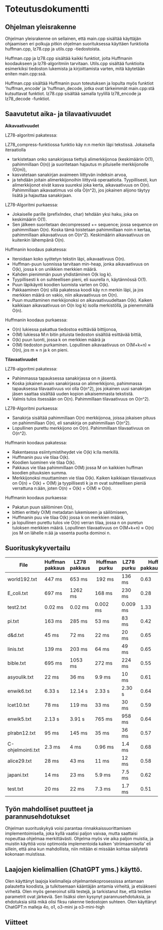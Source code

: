 # Toteutusdokumentti

## Ohjelman yleisrakenne
Ohjelman yleisrakenne on sellainen, että main.cpp sisältää käyttäjän ohjaamisen eri polkuja pitkin ohjelman suorituksessa käyttäen funktioita huffman.cpp, lz78.cpp ja utils.cpp -tiedostoista. 

Huffman.cpp ja lz78.cpp sisältää kaikki funktiot, joita Huffmanin koodaukseen ja lz78-algoritmiin tarvitaan. Utils.cpp sisältää funktioita esimerkiksi tiedoston lukemista ja kirjoittamista varten, mitä käytetään eniten main.cpp:ssä. 

Huffman.cpp sisältää Huffmanin puun toteutuksen ja lopulta myös funktiot 'huffman_encode' ja 'huffman_decode, jotka ovat tärkeimmät main.cpp:stä kutsuttavat funktiot.
lz78.cpp sisältää samalla tyylillä lz78_encode ja lz78_decode -funktiot. 

## Saavutetut aika- ja tilavaativuudet

**Aikavaativuudet**

LZ78-algoritmi pakatessa:

LZ78_compress-funktiossa funktio käy n:n merkin läpi tekstissä. Jokaisella iteraatiolla
- tarkistetaan onko sanakirjassa tiettyä alimerkkijonoa (keskimäärin O(1), pahimmillaan O(n)) ja suoritetaan hajautus m pituiselle merkkijonolle (O(m)),
- kasvatetaan sanakirjan avaimeen liittyvän indeksin arvoa,
- ja tehdään joitain alimerkkijonoihin liittyviä operaatioita.
Tyypillisesti, kun alimerkkijonot eivät kasva suureksi joka kerta, aikavaativuus on O(n). Pahimmillaan aikavaatimus voi olla O(n^2), jos jokainen alijono täytyy lisätä ja hajauttaa sanakirjaan.

LZ78-Algoritmi purkaessa:
- Jokaiselle parille (prefixIndex, char) tehdään yksi haku, joka on keskimäärin O(1).
- Sen jälkeen suoritetaan decompressed += sequence; jossa sequence on pahimmillaan O(n).
Koska tämä toistetaan pahimmillaan noin n kertaa, pahimmillaan aikavaativuus on O(n^2). Keskimäärin aikavaativuus on kuitenkin lähempänä O(n).

Huffmanin koodaus pakatessa:
- Iteroidaan koko syötetyn tekstin läpi, aikavaativuus O(n).
- Huffman-puun luonnissa tarvitaan min-heap, jonka aikavaativuus on O(k), jossa k on uniikkien merkkien määrä.
- Kahden pienimmän puun yhdistäminen O(k log k).
- Tyypillisesti k on suhteellisen pieni, eli suurella n, käytännössä O(1).
- Puun läpikäynti koodien luomista varten on O(k).
- Pakkaaminen O(n) sillä pakatessa koodi käy n:n merkin läpi, ja jos merkkien määrä on vakio, niin aikavaativuus on O(n).
- Puun muuttaminen merkkijonoksi on aikavaativuudeltaan O(k).
Kaiken kaikkiaan aikavaativuus on O(n log k) isolla merkistöllä, ja pienemmällä O(n).

Huffmanin koodaus purkaessa:
- O(n) lukiessa pakattua tiedostoa esittävää bittijonoa,
- O(M) lukiessa M:n bitin pituista tiedoston sisältöä esittävää bittiä,
- O(k) puun luonti, jossa k on merkkien määrä ja 
- O(M) tiedoston purkaminen.
Lopullinen aikavaativuus on O(M+k+n) ≈ O(n), jos m ≈ n ja k on pieni.

**Tilavaativuudet**

LZ78-algoritmi pakatessa:
- Pahimmassa tapauksessa sanakirjassa on n jäsentä.
- Koska jokainen avain sanakirjassa on alimerkkijono, pahimmassa tapauksessa tilavaativuus voi olla O(n^2), jos jokainen uusi sanakirjan jäsen saattaa sisältää uuden kopion aikaisemmasta tekstistä.
- Valmis tulos itsessään on O(n).
Pahimmillaan tilavaativuus on O(n^2).

LZ78-Algoritmi purkaessa:
- Sanakirja sisältää pahimmillaan O(n) merkkijonoa, joissa jokaisen pituus on pahimmillaan O(n), eli sanakirja on pahimmillaan O(n^2).
- Lopullinen purettu merkkijono on O(n).
Pahimmillaan tilavaativuus on O(n^2).

Huffmanin koodaus pakatessa:
- Rakentaessa esiintymistiheydet vie O(k) k:lla merkillä.
- Huffmanin puu vie tilaa O(k).
- Koodien luominen vie tilaa O(k).
- Pakkaus vie tilaa pahimmillaan O(M) jossa M on kaikkien huffman koodien pituuksien summa.
- Merkkijonoksi muuttaminen vie tilaa O(k).
Kaiken kaikkiaan tilavaativuus on O(n) + O(k) + O(M) ja tyypillisesti k ja m ovat suhteellisen pieniä verrattuna n:ään, joten O(n) + O(k) + O(M) ≈ O(n).

Huffmanin koodaus purkaessa:
- Pakatun puun säilöminen O(s),
- bittien erittely O(M) metadatan lukemiseen ja säilömiseen,
- Huffmanin puu vie tilaa O(k) jossa k on merkkien määrä,
- ja lopullinen purettu tulos vie O(n) verran tilaa, jossa n on puretun tuloksen merkkien määrä.
Lopullinen tilavaativuus on O(M+k+n) ≈ O(n) jos M on lähelle n:ää ja vasenta puolta dominoi n.

## Suorituskykyvertailu

| File | Huffman pakkaus | LZ78 pakkaus | Huffman purku | LZ78 purku | Huffman pakkaussuhde | LZ pakkaussuhde |
|------|-----------------|--------------|---------------|------------|----------------------|-----------------|
|world192.txt | 447 ms | 653 ms | 192 ms | 136 ms | 0.63 | 0.63 |
| E_coli.txt | 697 ms | 1262 ms | 168 ms | 230 ms | 0.28 | 0.53 |
| test2.txt | 0.02 ms | 0.02 ms | 0.002 ms | 0.009 ms | 1.33 | 1.94|
| pi.txt | 163 ms | 285 ms | 53 ms | 83 ms | 0.42 | 0.92 |
| d&d.txt | 45 ms | 72 ms | 22 ms | 20 ms | 0.65 | 0.93 |
| linis.txt | 139 ms | 203 ms | 64 ms | 49 ms | 0.65 | 0.72 |
| bible.txt | 695 ms | 1053 ms | 272 ms | 224 ms | 0.55 | 0.61 |
| asyoulik.txt | 22 ms | 36 ms | 9.9 ms | 10 ms | 0.61 | 1.02 |
| enwik6.txt | 6.33 s | 12.14 s | 2.33 s | 2.30 s | 0.64 | 0.62 |
| lcet10.txt | 78 ms | 119 ms | 33 ms | 30 ms | 0.59 | 0.84 |
| enwik5.txt | 2.13 s | 3.91 s | 765 ms | 958 ms | 0.64 | 0.68 |
| plrabn12.txt | 95 ms | 145 ms | 35 ms | 36 ms | 0.57 | 0.88 |
| C-ohjelmointi.txt | 2.3 ms | 4 ms | 0.96 ms | 1.4 ms | 0.68 | 1.54 |
| alice29.txt | 28 ms | 43 ms | 11 ms | 12 ms | 0.58 | 0.96 |
| japani.txt | 14 ms | 23 ms | 5.9 ms | 7.5 ms | 0.62 | 1.13|
| test.txt | 20 ms | 22 ms | 7.3 ms | 1.7 ms | 0.51 | 0.16 |


## Työn mahdolliset puutteet ja parannusehdotukset
Ohjelman suorituskykyä voisi parantaa rinnakkaissuorittamisen implementoimisella, joka kyllä vaatisi paljon vaivaa, mutta saattaisi nopeuttaa ohjelmaa merkittävästi. Ohjelma myös vie aika paljon muistia, ja muistin käyttöä voisi optimoida implementoida kaiken 'striimaamisella' eli sillein, että aina kun mahdollista, niin mitään ei missään kohtaa säilytetä kokonaan muistissa.

## Laajojen kielimallien (ChatGPT yms.) käyttö.
Olen käyttänyt laajoja kielimalleja ohjelmantekoprosessissa antamaan palautetta koodista, ja tulkitsemaan kääntäjän antamia virheitä, ja etsiäkseni virheitä. Olen myös generoinut sillä testejä, ja tarkistanut itse, että testien parametrit ovat järkeviä. Sen lisäksi olen kysynyt parannusehdotuksia, ja ehdotuksia siitä mikä olisi fiksu rakenne tiedostojen suhteen. Olen käyttänyt ChatGPT:n malleja 4o, o1, o3-mini ja o3-mini-high

## Viitteet
